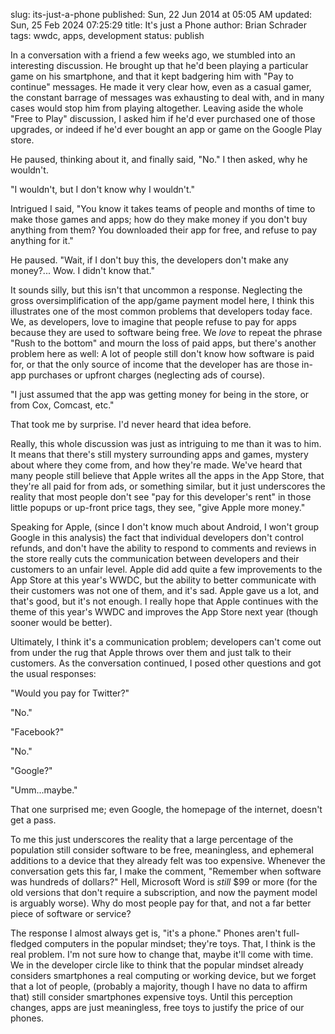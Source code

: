 slug: its-just-a-phone
published: Sun, 22 Jun 2014 at 05:05 AM
updated: Sun, 25 Feb 2024 07:25:29 
title: It's just a Phone
author: Brian Schrader
tags: wwdc, apps, development
status: publish

In a conversation with a friend a few weeks ago, we stumbled into an interesting discussion. He brought up that he'd been playing a particular game on his smartphone, and that it kept badgering him with "Pay to continue" messages. He made it very clear how, even as a casual gamer, the constant barrage of messages was exhausting to deal with, and in many cases would stop him from playing altogether. Leaving aside the whole "Free to Play" discussion, I asked him if he'd ever purchased one of those upgrades, or indeed if he'd ever bought an app or game on the Google Play store. 

He paused, thinking about it, and finally said,  "No." 
I then asked, why he wouldn't. 

"I wouldn't, but I don't know why I wouldn't." 

Intrigued I said, "You know it takes teams of people and months of time to make those games and apps; how do they make money if you don't buy anything from them? You downloaded their app for free, and refuse to pay anything for it."

He paused. "Wait, if I don't buy this, the developers don't make any money?... Wow. I didn't know that."

It sounds silly, but this isn't that uncommon a response. Neglecting the gross oversimplification of the app/game payment model here, I think this illustrates one of the most common problems that developers today face. We, as developers, love to imagine that people refuse to pay for apps because they are used to software being free. We *love* to repeat the phrase "Rush to the bottom" and mourn the loss of paid apps, but there's another problem here as well: A lot of people still don't know how software is paid for, or that the only source of income that the developer has are those in-app purchases or upfront charges (neglecting ads of course). 

"I just assumed that the app was getting money for being in the store, or from Cox, Comcast, etc." 

That took me by surprise. I'd never heard that idea before. 

Really, this whole discussion was just as intriguing to me than it was to him. It means that there's still mystery surrounding apps and games, mystery about where they come from, and how they're made. We've heard that many people still believe that Apple writes all the apps in the App Store, that they're all paid for from ads, or something similar, but it just underscores the reality that most people don't see "pay for this developer's rent" in those little popups or up-front price tags, they see, "give Apple more money." 

Speaking for Apple, (since I don't know much about Android, I won't group Google in this analysis) the fact that individual developers don't control refunds, and don't have the ability to respond to comments and reviews in the store really cuts the communication between developers and their customers to an unfair level. Apple did add quite a few improvements to the App Store at this year's WWDC, but the ability to better communicate with their customers was not one of them, and it's sad. Apple gave us a lot, and that's good, but it's not enough. I really hope that Apple continues with the theme of this year's WWDC and improves the App Store next year (though sooner would be better).

Ultimately, I think it's a communication problem; developers can't come out from under the rug that Apple throws over them and just talk to their customers. As the conversation continued, I posed other questions and got the usual responses:

"Would you pay for Twitter?"

"No."

"Facebook?"

"No."

"Google?"

"Umm...maybe."

That one surprised me; even Google, the homepage of the internet, doesn't get a pass. 

To me this just underscores the reality that a large percentage of the population still consider software to be free, meaningless, and ephemeral additions to a device that they already felt was too expensive. Whenever the conversation gets this far, I make the comment, "Remember when software was hundreds of dollars?" Hell, Microsoft Word is *still* $99 or more (for the old versions that don't require a subscription, and now the payment model is arguably worse). Why do most people pay for that, and not a far better piece of software or service?

The response I almost always get is, "it's a phone." Phones aren't full-fledged computers in the popular mindset; they're toys. That, I think is the real problem. I'm not sure how to change that, maybe it'll come with time. We in the developer circle like to think that the popular mindset already considers smartphones a real computing or working device, but we forget that a lot of people, (probably a majority, though I have no data to affirm that) still consider smartphones expensive toys. Until this perception changes, apps are just meaningless, free toys to justify the price of our phones.